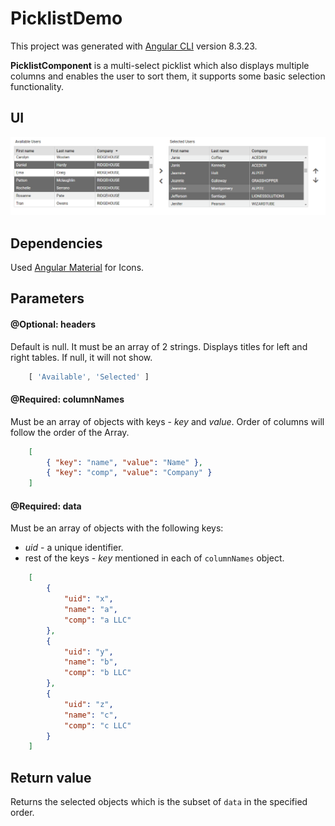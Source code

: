 # PicklistDemo

This project was generated with [Angular CLI](https://github.com/angular/angular-cli) version 8.3.23.

**PicklistComponent** is a multi-select picklist which also displays multiple columns and enables the user to sort them, it supports some basic selection functionality.

## UI

![Picklist](./screenshot.png?raw=true)

## Dependencies

Used [Angular Material](https://material.angular.io/components/icon/overview) for Icons.

## Parameters

#### @Optional: headers

Default is null. It must be an array of 2 strings.
Displays titles for left and right tables. If null, it will not show.
```javascript
    [ 'Available', 'Selected' ]
```

#### @Required: columnNames

Must be an array of objects with keys - *key* and *value*.
Order of columns will follow the order of the Array.
```json
    [
        { "key": "name", "value": "Name" },
        { "key": "comp", "value": "Company" }
    ]
```

####  @Required: data

Must be an array of objects with the following keys:
* *uid* - a unique identifier.
* rest of the keys - *key* mentioned in each of `columnNames` object.

```json
    [
        {
            "uid": "x",
            "name": "a",
            "comp": "a LLC"
        },
        {
            "uid": "y",
            "name": "b",
            "comp": "b LLC"
        },
        {
            "uid": "z",
            "name": "c",
            "comp": "c LLC"
        }
    ]
```

## Return value

Returns the selected objects which is the subset of `data` in the specified order.
